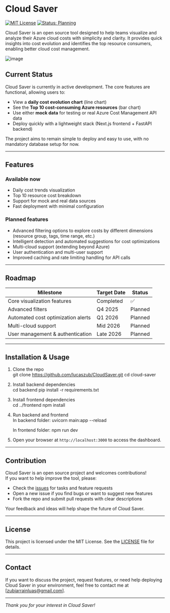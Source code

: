 # Cloud Saver

[![MIT License](https://img.shields.io/badge/license-MIT-blue.svg)](LICENSE)
[![Status: Planning](https://img.shields.io/badge/status-planning-yellow)]()

Cloud Saver is an open source tool designed to help teams visualize and analyze their Azure cloud costs with simplicity and clarity. It provides quick insights into cost evolution and identifies the top resource consumers, enabling better cloud cost management.

![image](https://github.com/user-attachments/assets/c2b13b31-c1a4-4666-8744-3d39868d8440)


## Current Status

Cloud Saver is currently in active development. The core features are functional, allowing users to:

- View a **daily cost evolution chart** (line chart)
- See the **Top 10 cost-consuming Azure resources** (bar chart)
- Use either **mock data** for testing or real Azure Cost Management API data
- Deploy quickly with a lightweight stack (Next.js frontend + FastAPI backend)

The project aims to remain simple to deploy and easy to use, with no mandatory database setup for now.

---

## Features

### Available now

- Daily cost trends visualization
- Top 10 resource cost breakdown
- Support for mock and real data sources
- Fast deployment with minimal configuration

### Planned features

- Advanced filtering options to explore costs by different dimensions (resource group, tags, time range, etc.)
- Intelligent detection and automated suggestions for cost optimizations
- Multi-cloud support (extending beyond Azure)
- User authentication and multi-user support
- Improved caching and rate limiting handling for API calls

---

## Roadmap

| Milestone                          | Target Date | Status  |
| ---------------------------------- | ----------- | ------- |
| Core visualization features        | Completed   | ✅      |
| Advanced filters                   | Q4 2025     | Planned |
| Automated cost optimization alerts | Q1 2026     | Planned |
| Multi-cloud support                | Mid 2026    | Planned |
| User management & authentication   | Late 2026   | Planned |

---

## Installation & Usage

1. Clone the repo  
   git clone https://github.com/lucaszub/CloudSaver.git
   cd cloud-saver

2. Install backend dependencies  
   cd backend
   pip install -r requirements.txt

3. Install frontend dependencies  
   cd ../frontend
   npm install

4. Run backend and frontend  
   In backend folder:
   uvicorn main:app --reload

   In frontend folder:
   npm run dev

5. Open your browser at `http://localhost:3000` to access the dashboard.

---

## Contribution

Cloud Saver is an open source project and welcomes contributions!  
If you want to help improve the tool, please:

- Check the [issues](https://github.com/lucaszub/CloudSaver/issues) for tasks and feature requests
- Open a new issue if you find bugs or want to suggest new features
- Fork the repo and submit pull requests with clear descriptions

Your feedback and ideas will help shape the future of Cloud Saver.

---

## License

This project is licensed under the MIT License. See the [LICENSE](LICENSE) file for details.

---

## Contact

If you want to discuss the project, request features, or need help deploying Cloud Saver in your environment, feel free to contact me at [zubiarrainluas@gmail.com].

---

_Thank you for your interest in Cloud Saver!_
